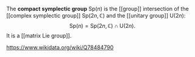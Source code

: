 The **compact symplectic group** $\text{Sp}(n)$ is the [[group]] intersection of the [[complex symplectic group]] $\text{Sp}(2n,\mathbb C)$ and the [[unitary group]] $\text{U}(2n)$: $$\text{Sp}(n) = \text{Sp}(2n,\mathbb C)\cap\text{U}(2n).$$ It is a [[matrix Lie group]].

https://www.wikidata.org/wiki/Q78484790